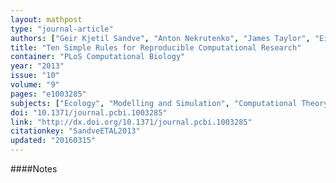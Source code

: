 ```yaml
---
layout: mathpost
type: "journal-article"
authors: ["Geir Kjetil Sandve", "Anton Nekrutenko", "James Taylor", "Eivind Hovig"]
title: "Ten Simple Rules for Reproducible Computational Research"
container: "PLoS Computational Biology"
year: "2013"
issue: "10"
volume: "9"
pages: "e1003285"
subjects: ["Ecology", "Modelling and Simulation", "Computational Theory and Mathematics", "Genetics", "Ecology", "Evolution", "Behavior and Systematics", "Molecular Biology", "Cellular and Molecular Neuroscience"]
doi: "10.1371/journal.pcbi.1003285"
link: "http://dx.doi.org/10.1371/journal.pcbi.1003285"
citationkey: "SandveETAL2013"
updated: "20160315"
---
```


####Notes
